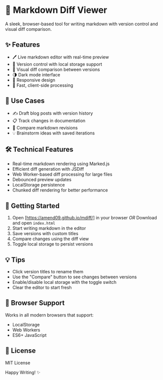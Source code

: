 # 📝 Markdown Diff Viewer

A sleek, browser-based tool for writing markdown with version control and visual diff comparison.

## ✨ Features

- 🖊 Live markdown editor with real-time preview
- 💾 Version control with local storage support
- 🔄 Visual diff comparison between versions
- 🌗 Dark mode interface
- 📱 Responsive design
- 🚀 Fast, client-side processing

## 🎯 Use Cases

- ✍️ Draft blog posts with version history
- 📋 Track changes in documentation
- 📝 Compare markdown revisions
- 💡 Brainstorm ideas with saved iterations

## 🛠 Technical Features

- Real-time markdown rendering using Marked.js
- Efficient diff generation with JSDiff
- Web Worker-based diff processing for large files
- Debounced preview updates
- LocalStorage persistence
- Chunked diff rendering for better performance

## 🚀 Getting Started

1. Open [https://amend09.github.io/mdiff/] in your browser *OR* Download and open `index.html`
2. Start writing markdown in the editor
3. Save versions with custom titles
4. Compare changes using the diff view
5. Toggle local storage to persist versions

## 💡 Tips

- Click version titles to rename them
- Use the "Compare" button to see changes between versions
- Enable/disable local storage with the toggle switch
- Clear the editor to start fresh

## 🔧 Browser Support

Works in all modern browsers that support:
- LocalStorage
- Web Workers
- ES6+ JavaScript

## 📜 License

MIT License

Happy Writing! ✨
